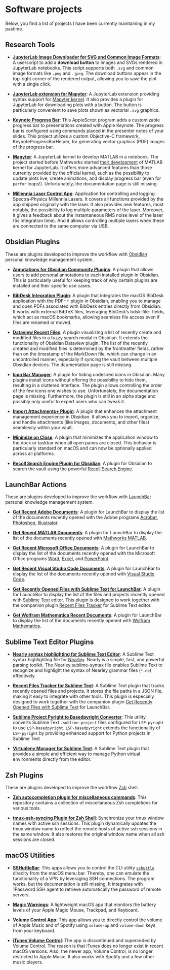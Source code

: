 <div class="home"><h1 class="page-heading">Software projects</h1>
<p>Below, you find a list of projects I have been currently maintaining in my pastime.</p>

<h2 id="research-tools">Research Tools</h2>

<ul>
  <li>
    <p><strong><a href="https://github.com/alberti42/jupyterlab_image_downloader">JupyterLab Image Downloader for SVG and Common Image Formats</a></strong>: A userscript to add a <strong>download button</strong> to images and SVGs rendered in JupyterLab notebooks. This script supports both <code class="language-plaintext highlighter-rouge">.svg</code> and common image formats like <code class="language-plaintext highlighter-rouge">.png</code> and <code class="language-plaintext highlighter-rouge">.jpeg</code>. The download buttons appear in the top-right corner of the rendered output, allowing you to save the plot with a single click.</p>
  </li>
  <li>
    <p><strong><a href="https://github.com/alberti42/jupyterlab_mapyter">JupyterLab extension for Mapyter</a></strong>: A JupyterLab extension providing syntax support for <a href="https://github.com/alberti42/mapyter">Mapyter kernel</a>. It also provides a plugin for JupyterLab for downloading plots with a button. The button is particularly convenient to save plots shown as vectorial <code class="language-plaintext highlighter-rouge">.svg</code> graphics.</p>
  </li>
  <li>
    <p><strong><a href="https://github.com/alberti42/Keynote-Progress-Bar">Keynote Progress Bar</a></strong>: This AppleScript program adds a customizable progress bar to presentations created with Apple Keynote. The progress bar is configured using commands placed in the presenter notes of your slides. This project utilizes a custom Objective-C framework, KeynoteProgressBarHelper, for generating vector graphics (PDF) images of the progress bar.</p>
  </li>
  <li>
    <p><strong><a href="https://github.com/alberti42/mapyter">Mapyter</a></strong>: A JupyterLab kernel to develop MATLAB in a notebook. The project started before Mathworks started <a href="https://de.mathworks.com/products/reference-architectures/jupyter.html">their development</a> of MATLAB kernel for JupyterLab. It offers more advanced features than those currenlty provided by the official kernel, such as the possibility to update plots live, create animations, and display progress bar (even for <code class="language-plaintext highlighter-rouge">parfor</code> loops!). Unfortunately, the documentation page is still missing.</p>
  </li>
  <li>
    <p><strong><a href="https://github.com/alberti42/Millennia-Laser-Control-App/blob/main/README.md">Millennia Laser Control App</a></strong>: Application for controlling and logging Spectra-Physics Millennia Lasers. It covers all functions provided by the app shipped originally with the laser. It also provides new features, most notably, the possibility to log multiple parameters of the laser. Moreover, it gives a feedback about the instantaneous RMS noise level of the laser (5s integration time). And it allows controlling multiple lasers when these are connected to the same computer via USB.</p>
  </li>
</ul>

<h2 id="obsidian-plugins">Obsidian Plugins</h2>

<p>These are plugins developed to improve the workflow with <a href="https://obsidian.md/">Obsidian</a> personal knowledge management system.</p>

<ul>
  <li>
    <p><strong><a href="https://github.com/alberti42/obsidian-plugins-annotations">Annotations for Obsidian Community Plugins</a></strong>: A plugin that allows users to add personal annotations to each installed plugin in Obsidian. This is particularly useful for keeping track of why certain plugins are installed and their specific use cases.</p>
  </li>
  <li>
    <p><strong><a href="https://github.com/alberti42/obsidian-bibdesk-integration">BibDesk Integration Plugin</a></strong>: A plugin that integrates the macOS BibDesk application with the PDF++ plugin in Obsidian, enabling you to manage and open PDFs associated with BibDesk entries directly from Obsidian. It works with external BibTeX files, leveraging BibDesk’s bdsk-file-<number> fields, which act as macOS bookmarks, allowing seamless file access even if files are renamed or moved.</number></p>
  </li>
  <li>
    <p><strong><a href="https://github.com/alberti42/obsidian-dataview-recent-files">Dataview Recent Files</a></strong>: A plugin visualizing a list of recently create and modified files in a fuzzy search modal in Obsidian. It extends the functionality of Obsidian Dataview plugin. The list of the recently created and modified files is determined by the frontmatter fields, rather than on the timestamp of the MarkDown file, which can change in an uncontrolled manner, especially if syncing the vault between multiple Obsidian devices. The dcumentation page is still misisng.</p>
  </li>
  <li>
    <p><strong><a href="https://github.com/alberti42/obsidian-icon-bar-manager-plugin">Icon Bar Manager</a></strong>: A plugin for hiding undesired icons in Obisdian. Many plugins install icons without offering the possibility to hide them, resulting in a cluttered interface. The plugin allows controlling the order of the few icons one wishes to use. Unfortunately, the documentation page is missing. Furthermore, the plugin is still in an alpha stage and possibly only useful to expert users who can tweak it.</p>
  </li>
  <li>
    <p><strong><a href="https://github.com/alberti42/obsidian-import-attachments-plus">Import Attachments+ Plugin</a></strong>: A plugin that enhances the attachment management experience in Obsidian. It allows you to import, organize, and handle attachments (like images, documents, and other files) seamlessly within your vault.</p>
  </li>
  <li>
    <p><strong><a href="https://github.com/alberti42/obsidian-minimize-on-close">Minimize on Close</a></strong>: A plugin that minimizes the application window to the dock or taskbar when all open panes are closed. This behavior is particularly standard on macOS and can now be optionally applied across all platforms.</p>
  </li>
  <li>
    <p><strong><a href="https://github.com/alberti42/obsidian-recoll-search-plugin">Recoll Search Engine Plugin for Obsidian</a></strong>: A plugin for Obsidian to search the vault using the powerful <a href="https://www.recoll.org/">Recoll Search Engine</a>.</p>
  </li>
</ul>

<h2 id="launchbar-actions">LaunchBar Actions</h2>

<p>These are plugins developed to improve the workflow with <a href="https://www.obdev.at/products/launchbar/index.html">LaunchBar</a> personal knowledge management system.</p>

<ul>
  <li>
    <p><strong><a href="https://github.com/alberti42/Get-Recent-Adobe-Documents-For-LaunchBar">Get Recent Adobe Documents</a></strong>: A plugin for LaunchBar to display the list of the documents recently opened with the Adobe programs <a href="https://www.adobe.com/acrobat.html">Acrobat</a>, <a href="https://www.adobe.com/products/photoshop.html">Photoshop</a>, <a href="https://www.adobe.com/products/illustrator.html">Illustrator</a>.</p>
  </li>
  <li>
    <p><strong><a href="https://github.com/alberti42/Get-Recent-MATLAB-Documents-For-LaunchBar">Get Recent MATLAB Documents</a></strong>: A plugin for LaunchBar to display the list of the documents recently opened with <a href="https://www.mathworks.com/">Mathworks MATLAB</a>.</p>
  </li>
  <li>
    <p><strong><a href="https://github.com/alberti42/Get-Recent-Microsoft-Office-Documents-For-LaunchBar">Get Recent Microsoft Office Documents</a></strong>: A plugin for LaunchBar to display the list of the documents recently opened with the Microsoft Office programs <a href="https://www.microsoft.com/en-us/microsoft-365/word">Word</a>, <a href="https://www.microsoft.com/en-us/microsoft-365/excel">Excel</a>, and <a href="https://www.microsoft.com/en-us/microsoft-365/powerpoint">PowerPoint</a>.</p>
  </li>
  <li>
    <p><strong><a href="https://github.com/alberti42/Get-Recent-VS-Code-Documents-For-LaunchBar">Get Recent Visual Studio Code Documents</a></strong>: A plugin for LaunchBar to display the list of the documents recently opened with <a href="https://code.visualstudio.com/">Visual Studio Code</a>.</p>
  </li>
  <li>
    <p><strong><a href="https://github.com/alberti42/Get-Recent-ST-Files-For-LaunchBar">Get Recently Opened Files with Sublime Text for LaunchBar</a></strong>: A plugin for LaunchBar to display the list of the files and projects recently opened with <a href="https://www.sublimetext.com/">Sublime Text</a> editor. This plugin is designed to work together with the companion plugin <a href="https://github.com/alberti42/sublime-recent-files-tracker">Recent Files Tracker</a> for Sublime Text editor.</p>
  </li>
  <li>
    <p><strong><a href="https://github.com/alberti42/Get-Recent-Mathematica-Documents-For-LaunchBar">Get Wolfram Mathematica Recent Documents</a></strong>: A plugin for LaunchBar to display the list of the documents recently opened with <a href="https://www.wolfram.com/mathematica/">Wolfram Mathematica</a>.</p>
  </li>
</ul>

<h2 id="sublime-text-editor-plugins">Sublime Text Editor Plugins</h2>

<ul>
  <li>
    <p><strong><a href="https://github.com/alberti42/Nearley.sublime-syntax">Nearly syntax highlighting for Sublime Text Editor</a></strong>: A Sublime Text syntax highlighting file for <a href="https://nearley.js.org/">Nearley</a>. Nearly is a simple, fast, and powerful parsing toolkit. The Nearley.sublime-syntax file enables Sublime Text to recognize and highlight the syntax of Nearley grammar files (<code class="language-plaintext highlighter-rouge">*.ne</code>) effectively.</p>
  </li>
  <li>
    <p><strong><a href="https://github.com/alberti42/sublime-recent-files-tracker">Recent Files Tracker for Sublime Text</a></strong>: A Sublime Text plugin that tracks recently opened files and projects. It stores the file paths in a JSON file, making it easy to integrate with other tools. This plugin is especially designed to work together with the companion plugin <a href="https://github.com/alberti42/Get-Recent-ST-Files-For-LaunchBar">Get Recently Opened Files with Sublime Text</a> for LaunchBar.</p>
  </li>
  <li>
    <p><strong><a href="https://github.com/alberti42/convert_pyright_to_basepyright">Sublime Project Pyright to Basedpyright Converter</a></strong>: This utility converts Sublime Text <code class="language-plaintext highlighter-rouge">.sublime-project</code> files configured for <code class="language-plaintext highlighter-rouge">LSP-pyright</code> to use <code class="language-plaintext highlighter-rouge">LSP-basedpyright</code>. <code class="language-plaintext highlighter-rouge">LSP-basedpyright</code> extends the functionality of <code class="language-plaintext highlighter-rouge">LSP-pyright</code> by providing enhanced support for Python projects in Sublime Text</p>
  </li>
  <li>
    <p><strong><a href="https://github.com/alberti42/sublime-virtualenv">Virtualenv Manager for Sublime Text</a></strong>: A Sublime Text plugin that provides a simple and efficient way to manage Python virtual environments directly from the editor.</p>
  </li>
</ul>

<h2 id="zsh-plugins">Zsh Plugins</h2>

<p>These are plugins developed to improve the workflow <a href="https://www.zsh.org/">Zsh</a> shell.</p>

<ul>
  <li>
    <p><strong><a href="https://github.com/alberti42/zsh-misc-completions/tree/main">Zsh autocompletion plugin for miscellaneous commands</a></strong>: This repository contains a collection of miscellaneous Zsh completions for various tools.</p>
  </li>
  <li>
    <p><strong><a href="https://github.com/alberti42/tmux-ssh-syncing">tmux-ssh-syncing Plugin for Zsh Shell</a></strong>: Synchronize your tmux window names with active ssh sessions. This plugin dynamically updates the tmux window name to reflect the remote hosts of active ssh sessions in the same window. It also restores the original window name when all ssh sessions are closed.</p>
  </li>
</ul>

<h2 id="macos-utilities">macOS Utilities</h2>

<ul>
  <li>
    <p><strong><a href="https://github.com/alberti42/SSHuttleBar">SSHuttleBar</a></strong>: This apps allows you to control the CLI utility <a href="https://github.com/sshuttle/sshuttle"><code class="language-plaintext highlighter-rouge">sshuttle</code></a> direclty from the macOS menu bar. Thereby, one can emulate the functionality of a VPN by leveraging SSH connections. The program works, but the documentation is still missing. It integrates with 1Password SSH agent to retrieve automatically the password of remote servers.</p>
  </li>
  <li>
    <p><strong><a href="https://github.com/alberti42/Magic-Warnings">Magic Warnings</a></strong>: A lightweight macOS app that monitors the battery levels of your Apple Magic Mouse, Trackpad, and Keyboard.</p>
  </li>
  <li>
    <p><strong><a href="https://github.com/alberti42/Volume-Control">Volume Control App</a></strong>: This app allows you to directly control the volume of Apple Music and of Spotify using <code class="language-plaintext highlighter-rouge">volume-up</code> and <code class="language-plaintext highlighter-rouge">volume-down</code> keys from your keyboard.</p>
  </li>
  <li>
    <p><strong><a href="https://github.com/alberti42/iTunes-Volume-Control">iTunes Volume Control</a></strong>: The app is discontinued and superceded by Volume Control. The reason is that iTunes does no longer exist in recent macOS versions. Also, the newer app, Volume Control, is no longer restricted to Apple Music. It also works with Spotify and a few other music players.</p>
  </li>
</ul>



  
  
</div>

